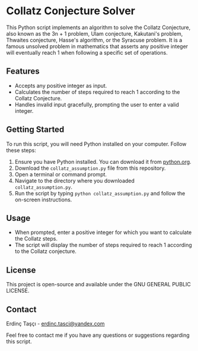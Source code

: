 # Collatz Conjecture Solver

This Python script implements an algorithm to solve the Collatz Conjecture, also known as the 3n + 1 problem, Ulam conjecture, Kakutani's problem, Thwaites conjecture, Hasse's algorithm, or the Syracuse problem. It is a famous unsolved problem in mathematics that asserts any positive integer will eventually reach 1 when following a specific set of operations.

## Features

- Accepts any positive integer as input.
- Calculates the number of steps required to reach 1 according to the Collatz Conjecture.
- Handles invalid input gracefully, prompting the user to enter a valid integer.

## Getting Started

To run this script, you will need Python installed on your computer. Follow these steps:

1. Ensure you have Python installed. You can download it from [python.org](https://www.python.org/).
2. Download the `collatz_assumption.py` file from this repository.
3. Open a terminal or command prompt.
4. Navigate to the directory where you downloaded `collatz_assumption.py`.
5. Run the script by typing `python collatz_assumption.py` and follow the on-screen instructions.

## Usage

- When prompted, enter a positive integer for which you want to calculate the Collatz steps.
- The script will display the number of steps required to reach 1 according to the Collatz conjecture.

## License

This project is open-source and available under the GNU GENERAL PUBLIC LICENSE.

## Contact

Erdinç Taşçı - erdinc.tasci@yandex.com

Feel free to contact me if you have any questions or suggestions regarding this script.
